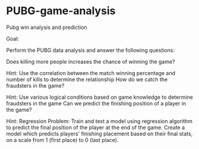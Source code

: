 # PUBG-game-analysis
Pubg win analysis and prediction

Goal:

Perform the PUBG data analysis and answer the following questions:

Does killing more people increases the chance of winning the game?

Hint: Use the correlation between the match winning percentage and number of kills to determine the relationship
How do we catch the fraudsters in the game?

Hint: Use various logical conditions based on game knowledge to determine fraudsters in the game
Can we predict the finishing position of a player in the game?

Hint: Regression Problem: Train and test a model using regression algorithm to predict the final position of the player at the end of the game. Create a model which predicts players' finishing placement based on their final stats, on a scale from 1 (first place) to 0 (last place).
